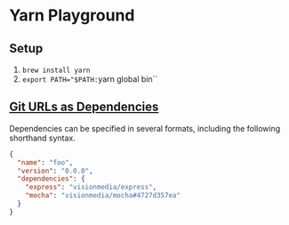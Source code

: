 # Yarn Playground

## Setup

1. `brew install yarn`
2. `export PATH="$PATH:`yarn global bin``

## [Git URLs as Dependencies](https://docs.npmjs.com/files/package.json#git-urls-as-dependencies)

Dependencies can be specified in several formats, including the following shorthand syntax.

```json
{
  "name": "foo",
  "version": "0.0.0",
  "dependencies": {
    "express": "visionmedia/express",
    "mocha": "visionmedia/mocha#4727d357ea"
  }
}
```

